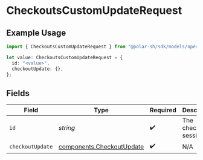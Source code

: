 # CheckoutsCustomUpdateRequest

## Example Usage

```typescript
import { CheckoutsCustomUpdateRequest } from "@polar-sh/sdk/models/operations";

let value: CheckoutsCustomUpdateRequest = {
  id: "<value>",
  checkoutUpdate: {},
};
```

## Fields

| Field                                                                  | Type                                                                   | Required                                                               | Description                                                            |
| ---------------------------------------------------------------------- | ---------------------------------------------------------------------- | ---------------------------------------------------------------------- | ---------------------------------------------------------------------- |
| `id`                                                                   | *string*                                                               | :heavy_check_mark:                                                     | The checkout session ID.                                               |
| `checkoutUpdate`                                                       | [components.CheckoutUpdate](../../models/components/checkoutupdate.md) | :heavy_check_mark:                                                     | N/A                                                                    |